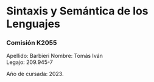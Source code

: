 # Sintaxis y Semántica de los Lenguajes 
### Comisión K2055
Apellido: Barbieri
Nombre: Tomás Iván  
Legajo: 209.945-7

Año de cursada: 2023.
